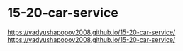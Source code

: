 # 15-20-car-service
https://vadyushapopov2008.github.io/15-20-car-service/
https://vadyushapopov2008.github.io/15-20-car-service/
